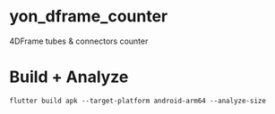 # yon_dframe_counter

4DFrame tubes & connectors counter

# Build + Analyze
```
flutter build apk --target-platform android-arm64 --analyze-size
```
